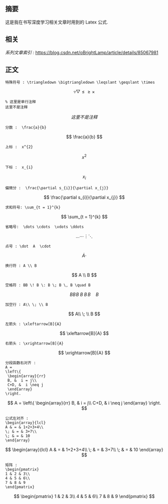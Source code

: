 
## 摘要

这是我在书写深度学习相关文章时用到的 Latex 公式.

## 相关

*系列文章索引 :*
https://blog.csdn.net/oBrightLamp/article/details/85067981

## 正文


```
特殊符号 : \triangledown \bigtriangledown \leqslant \geqslant \times
```
$$
\triangledown \bigtriangledown \leqslant \geqslant \times
$$

```
% 这里是单行注释
这里不是注释
```
$$
% 这里是单行注释
这里不是注释
$$

```
分数 :  \frac{a}{b}
```
$$
\frac{a}{b}
$$
```
上标 :  x^{2}
```
$$
x^{2}
$$
```
下标 :  x_{i}
```
$$
x_{i}
$$
```
偏微分 :  \frac{\partial s_{i}}{\partial x_{j}}
```
$$
\frac{\partial s_{i}}{\partial x_{j}}
$$
```
求和符号: \sum_{t = 1}^{k}
```
$$
\sum_{t = 1}^{k}
$$
```
省略号:  \dots \cdots  \vdots \ddots
```
$$
 \dots \cdots  \vdots \ddots
$$
```
点号 : \dot  A  \cdot 
```
$$
 \dot  A  \cdot
$$
```
换行符 : A \\ B
```
$$
A \\ B
$$

```
空格符 : BB \! B \: B \; B \, B \quad B
```
$$
BB \! B \: B \; B \, B \quad B
$$
```
加空行 : A\\ \; \\ B
```
$$
A\\ \; \\ B
$$

```
左箭头 : \xleftarrow[B]{A}
```
$$
\xleftarrow[B]{A}
$$


```
右箭头 : \xrightarrow[B]{A} 
```
$$
\xrightarrow[B]{A} 
$$
```
分段函数右对齐 : 
A = 
\left\{
 \begin{array}{rr}
 B, &  i = j\\
 C+D, &  i \neq j
 \end{array}
\right.
```
$$
A = 
\left\{
             \begin{array}{rr}
             B, &  i = j\\
             C+D, &  i \neq j
             \end{array}
\right.
$$

```
公式左对齐 :
\begin{array}{lcl}
A & = & 1+2+3+4\\
\; & = & 3+7\\
\; & = & 10
\end{array}
```

$$
\begin{array}{lcl}
A & = & 1+2+3+4\\
\; & = & 3+7\\
\; & = & 10
\end{array}
$$

```
矩阵 :
\begin{pmatrix}
1 & 2 & 3\\ 
4 & 5 & 6\\ 
7 & 8 & 9
\end{pmatrix}
```
$$
\begin{pmatrix}
1 & 2 & 3\\ 
4 & 5 & 6\\ 
7 & 8 & 9
\end{pmatrix}
$$
